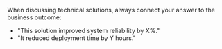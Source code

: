 
When discussing technical solutions, always connect your answer to the business outcome:

* "This solution improved system reliability by X%."
* "It reduced deployment time by Y hours."
